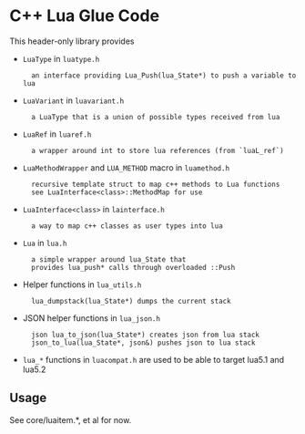 # C++ Lua Glue Code

This header-only library provides

* `LuaType` in `luatype.h`

        an interface providing Lua_Push(lua_State*) to push a variable to lua

* `LuaVariant` in `luavariant.h`

        a LuaType that is a union of possible types received from lua

* `LuaRef` in `luaref.h`

        a wrapper around int to store lua references (from `luaL_ref`)

* `LuaMethodWrapper` and `LUA_METHOD` macro in `luamethod.h`

        recursive template struct to map c++ methods to Lua functions
        see LuaInterface<class>::MethodMap for use

* `LuaInterface<class>` in `lainterface.h`

        a way to map c++ classes as user types into lua

* `Lua` in `lua.h`

        a simple wrapper around lua_State that
        provides lua_push* calls through overloaded ::Push

* Helper functions in `lua_utils.h`

        lua_dumpstack(lua_State*) dumps the current stack

* JSON helper functions in `lua_json.h`

        json lua_to_json(lua_State*) creates json from lua stack
        json_to_lua(lua_State*, json&) pushes json to lua stack

* `lua_*` functions in `luacompat.h` are used to be able to target lua5.1 and lua5.2


## Usage

See core/luaitem.*, et al for now.
